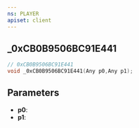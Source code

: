 ```yaml
---
ns: PLAYER
apiset: client
---
```

## _0xCB0B9506BC91E441

```c
// 0xCB0B9506BC91E441
void _0xCB0B9506BC91E441(Any p0,Any p1);
```


## Parameters
* **p0**:
* **p1**: